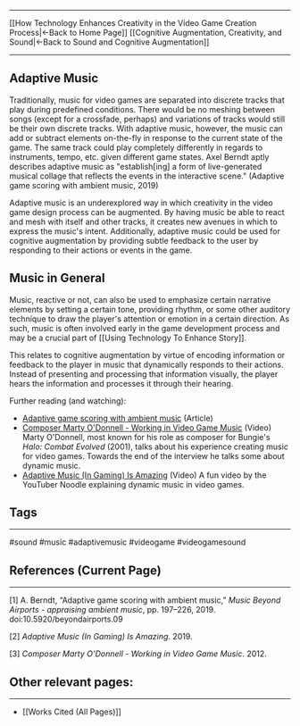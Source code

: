 ___
[[How Technology Enhances Creativity in the Video Game Creation Process|←Back to Home Page]]
[[Cognitive Augmentation, Creativity, and Sound|←Back to Sound and Cognitive Augmentation]]
____
## Adaptive Music 

Traditionally, music for video games are separated into discrete tracks that play during predefined conditions. There would be no meshing between songs (except for a crossfade, perhaps) and variations of tracks would still be their own discrete tracks. With adaptive music, however, the music can add or subtract elements on-the-fly in response to the current state of the game. The same track could play completely differently in regards to instruments, tempo, etc. given different game states. Axel Berndt aptly describes adaptive music as "establish\[ing] a form of live-generated musical collage that reflects the events in the interactive scene." (Adaptive game scoring with ambient music, 2019)

Adaptive music is an underexplored way in which creativity in the video game design process can be augmented. By having music be able to react and mesh with itself and other tracks, it creates new avenues in which to express the music's intent. Additionally, adaptive music could be used for cognitive augmentation by providing subtle feedback to the user by responding to their actions or events in the game. 

## Music in General 

Music, reactive or not, can also be used to emphasize certain narrative elements by setting a certain tone, providing rhythm, or some other auditory technique to draw the player's attention or emotion in a certain direction. As such, music is often involved early in the game development process and may be a crucial part of [[Using Technology To Enhance Story]].

This relates to cognitive augmentation by virtue of encoding information or feedback to the player in music that dynamically responds to their actions. Instead of presenting and processing that information visually, the player hears the information and processes it through their hearing. 

Further reading (and watching):
- [Adaptive game scoring with ambient music](https://search.informit.org/doi/abs/10.3316/informit.693226767506659) (Article)
- [Composer Marty O'Donnell - Working in Video Game Music](https://soundworkscollection.com/post/composer-marty-o-donnell-working-in-video-game-music) (Video) Marty O'Donnell, most known for his role as composer for Bungie's *Halo: Combat Evolved* (2001), talks about his experience creating music for video games. Towards the end of the interview he talks some about dynamic music.
- [Adaptive Music (In Gaming) Is Amazing](https://www.youtube.com/watch?v=yLd5wmBNCBM) (Video) A fun video by the YouTuber Noodle explaining dynamic music in video games. 

## Tags
_____
#sound #music #adaptivemusic #videogame #videogamesound 

## References (Current Page)
____
\[1] A. Berndt, “Adaptive game scoring with ambient music,” _Music Beyond Airports - appraising ambient music_, pp. 197–226, 2019. doi:10.5920/beyondairports.09

\[2] _Adaptive Music (In Gaming) Is Amazing_. 2019.

\[3] _Composer Marty O’Donnell - Working in Video Game Music_. 2012.

## Other relevant pages:
_____
- [[Works Cited (All Pages)]] 
